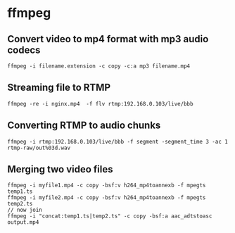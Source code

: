 # ffmpeg

## Convert video to mp4 format with mp3 audio codecs
```
ffmpeg -i filename.extension -c copy -c:a mp3 filename.mp4
```

## Streaming file to RTMP

```
ffmpeg -re -i nginx.mp4  -f flv rtmp:192.168.0.103/live/bbb
```

## Converting RTMP to audio chunks
```
ffmpeg -i rtmp:192.168.0.103/live/bbb -f segment -segment_time 3 -ac 1 rtmp-raw/out%03d.wav
```

## Merging two video files
```
ffmpeg -i myfile1.mp4 -c copy -bsf:v h264_mp4toannexb -f mpegts temp1.ts
ffmpeg -i myfile2.mp4 -c copy -bsf:v h264_mp4toannexb -f mpegts temp2.ts
// now join
ffmpeg -i "concat:temp1.ts|temp2.ts" -c copy -bsf:a aac_adtstoasc output.mp4
```
